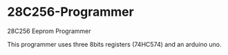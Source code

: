 # 28C256-Programmer
28C256 Eeprom Programmer

This programmer uses three 8bits registers (74HC574) and an arduino uno.
